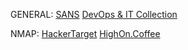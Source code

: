 GENERAL:
[SANS](https://www.sans.org/blog/the-ultimate-list-of-sans-cheat-sheets/)
[DevOps & IT Collection](https://github.com/sk3pp3r/cheat-sheet-pdf/tree/master)

NMAP:
[HackerTarget](https://hackertarget.com/nmap-cheatsheet-a-quick-reference-guide/)
[HighOn.Coffee](https://highon.coffee/blog/nmap-cheat-sheet/)
